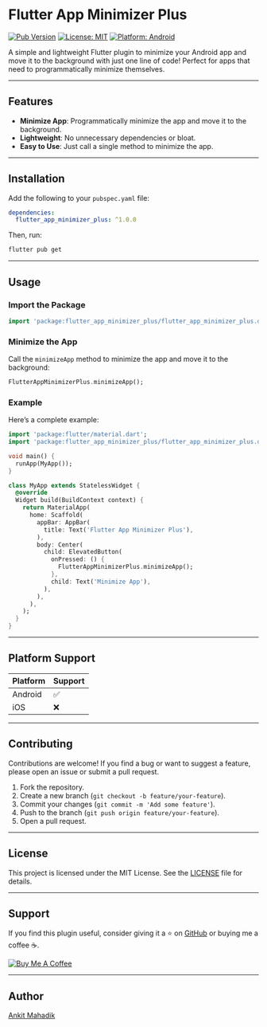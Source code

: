 # Flutter App Minimizer Plus

[![Pub Version](https://img.shields.io/pub/v/flutter_app_minimizer_plus?color=blue)](https://pub.dev/packages/flutter_app_minimizer_plus)
[![License: MIT](https://img.shields.io/badge/license-MIT-purple.svg)](https://opensource.org/licenses/MIT)
[![Platform: Android](https://img.shields.io/badge/platform-Android-green.svg)](https://developer.android.com)

A simple and lightweight Flutter plugin to minimize your Android app and move it to the background with just one line of code! Perfect for apps that need to programmatically minimize themselves.

---

## Features

- **Minimize App**: Programmatically minimize the app and move it to the background.
- **Lightweight**: No unnecessary dependencies or bloat.
- **Easy to Use**: Just call a single method to minimize the app.

---

## Installation

Add the following to your `pubspec.yaml` file:

```yaml
dependencies:
  flutter_app_minimizer_plus: ^1.0.0
```

Then, run:

```bash
flutter pub get
```

---

## Usage

### Import the Package

```dart
import 'package:flutter_app_minimizer_plus/flutter_app_minimizer_plus.dart';
```

### Minimize the App

Call the `minimizeApp` method to minimize the app and move it to the background:

```dart
FlutterAppMinimizerPlus.minimizeApp();
```

### Example

Here’s a complete example:

```dart
import 'package:flutter/material.dart';
import 'package:flutter_app_minimizer_plus/flutter_app_minimizer_plus.dart';

void main() {
  runApp(MyApp());
}

class MyApp extends StatelessWidget {
  @override
  Widget build(BuildContext context) {
    return MaterialApp(
      home: Scaffold(
        appBar: AppBar(
          title: Text('Flutter App Minimizer Plus'),
        ),
        body: Center(
          child: ElevatedButton(
            onPressed: () {
              FlutterAppMinimizerPlus.minimizeApp();
            },
            child: Text('Minimize App'),
          ),
        ),
      ),
    );
  }
}
```

---

## Platform Support

| Platform | Support |
|----------|---------|
| Android  | ✅      |
| iOS      | ❌      |

---

## Contributing

Contributions are welcome! If you find a bug or want to suggest a feature, please open an issue or submit a pull request.

1. Fork the repository.
2. Create a new branch (`git checkout -b feature/your-feature`).
3. Commit your changes (`git commit -m 'Add some feature'`).
4. Push to the branch (`git push origin feature/your-feature`).
5. Open a pull request.

---

## License

This project is licensed under the MIT License. See the [LICENSE](LICENSE) file for details.

---

## Support

If you find this plugin useful, consider giving it a ⭐️ on [GitHub](https://github.com/Ankitmahadik/flutter_app_minimizer_plus) or buying me a coffee ☕️.

[![Buy Me A Coffee](https://www.buymeacoffee.com/assets/img/custom_images/orange_img.png)](https://buymeacoffee.com/ankitmahadik)

---

## Author

[Ankit Mahadik](https://github.com/Ankitmahadik)